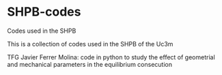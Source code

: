 # SHPB-codes
Codes used in the SHPB

This is a collection of codes used in the SHPB of the Uc3m

TFG Javier Ferrer Molina: code in python to study the effect of geometrial and mechanical parameters in the equilibrium consecution




